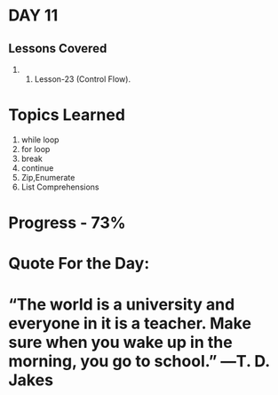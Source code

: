 

# DAY 11
## Lessons Covered
1. 1. Lesson-23 (Control Flow).
# Topics Learned
1. while loop
2. for loop
3. break
4. continue
5. Zip,Enumerate
6. List Comprehensions

# Progress - 73%

# Quote For the Day:

# “The world is a university and everyone in it is a teacher. Make sure when you wake up in the morning, you go to school.” ―T. D. Jakes

